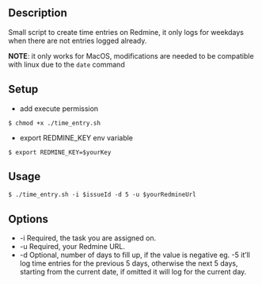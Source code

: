 ## Description
Small script to create time entries on Redmine, it only logs for weekdays when there are not entries logged already.

**NOTE**: it only works for MacOS, modifications are needed to be compatible with linux due to the `date` command

## Setup
- add execute permission
```shell
$ chmod +x ./time_entry.sh
```

- export REDMINE_KEY env variable
```shell
$ export REDMINE_KEY=$yourKey
```

## Usage
```shell
$ ./time_entry.sh -i $issueId -d 5 -u $yourRedmineUrl
```

## Options
- -i Required, the task you are assigned on.
- -u Required, your Redmine URL.
- -d Optional, number of days to fill up, if the value is negative eg. -5 it’ll log time entries for the previous 5 days, otherwise the next 5 days, starting from the current date, if omitted it will log for the current day.